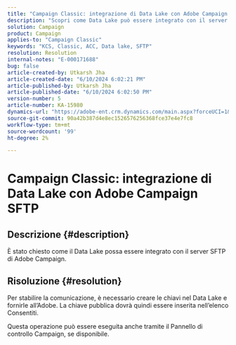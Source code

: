 ```yaml
---
title: "Campaign Classic: integrazione di Data Lake con Adobe Campaign SFTP"
description: "Scopri come Data Lake può essere integrato con il server SFTP di Adobe Campaign."
solution: Campaign
product: Campaign
applies-to: "Campaign Classic"
keywords: "KCS, Classic, ACC, Data lake, SFTP"
resolution: Resolution
internal-notes: "E-000171688"
bug: false
article-created-by: Utkarsh Jha
article-created-date: "6/10/2024 6:02:21 PM"
article-published-by: Utkarsh Jha
article-published-date: "6/10/2024 6:02:50 PM"
version-number: 5
article-number: KA-15980
dynamics-url: "https://adobe-ent.crm.dynamics.com/main.aspx?forceUCI=1&pagetype=entityrecord&etn=knowledgearticle&id=33d6db92-5327-ef11-840b-6045bd0298d4"
source-git-commit: 90a42b387d4e8ec1526576256368fce37e4e7fc8
workflow-type: tm+mt
source-wordcount: '99'
ht-degree: 2%

---
```


# Campaign Classic: integrazione di Data Lake con Adobe Campaign SFTP

## Descrizione {#description}


È stato chiesto come il Data Lake possa essere integrato con il server SFTP di Adobe Campaign.


## Risoluzione {#resolution}


Per stabilire la comunicazione, è necessario creare le chiavi nel Data Lake e fornirle all’Adobe. La chiave pubblica dovrà quindi essere inserita nell’elenco Consentiti.



Questa operazione può essere eseguita anche tramite il Pannello di controllo Campaign, se disponibile.


